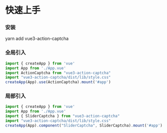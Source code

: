 # 快速上手

### 安装

yarn add vue3-action-captcha


### 全局引入
```ts
import { createApp } from 'vue'
import App from './App.vue'
import ActionCaptcha from "vue3-action-captcha"
import "vue3-action-captcha/dist/lib/style.css"
createApp(App).use(ActionCaptcha).mount('#app')
```

### 局部引入
```ts
import { createApp } from 'vue'
import App from './App.vue'
import { SliderCaptcha } from "vue3-action-captcha"
import "vue3-action-captcha/dist/lib/style.css"
createApp(App).component("SliderCaptcha", SliderCaptcha).mount('#app')
```